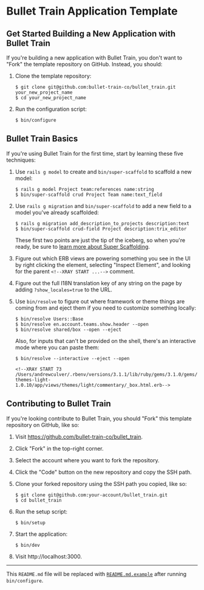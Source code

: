 # Bullet Train Application Template

## Get Started Building a New Application with Bullet Train
If you're building a new application with Bullet Train, you don't want to "Fork" the template repository on GitHub. Instead, you should:

1. Clone the template repository:

    ```
    $ git clone git@github.com:bullet-train-co/bullet_train.git your_new_project_name
    $ cd your_new_project_name
    ```

2. Run the configuration script:

    ```
    $ bin/configure
    ```

## Bullet Train Basics

If you're using Bullet Train for the first time, start by learning these five techniques:

1. Use `rails g model` to create and `bin/super-scaffold` to scaffold a new model:

    ```
    $ rails g model Project team:references name:string
    $ bin/super-scaffold crud Project Team name:text_field
    ```

2. Use `rails g migration` and `bin/super-scaffold` to add a new field to a model you've already scaffolded:

    ```
    $ rails g migration add_description_to_projects description:text
    $ bin/super-scaffold crud-field Project description:trix_editor
    ```
    
    These first two points are just the tip of the iceberg, so when you're ready, be sure to [learn more about Super Scaffolding](https://github.com/bullet-train-co/bullet_train-base/blob/main/docs/super-scaffolding.md).

3. Figure out which ERB views are powering something you see in the UI by right clicking the element, selecting "Inspect Element", and looking for the parent `<!--XRAY START ...-->` comment.

4. Figure out the full I18N translation key of any string on the page by adding `?show_locales=true` to the URL.

5. Use `bin/resolve` to figure out where framework or theme things are coming from and eject them if you need to customize something locally:

    ```
    $ bin/resolve Users::Base
    $ bin/resolve en.account.teams.show.header --open
    $ bin/resolve shared/box --open --eject
    ```

    Also, for inputs that can't be provided on the shell, there's an interactive mode where you can paste them:

    ```
    $ bin/resolve --interactive --eject --open

    <!--XRAY START 73 /Users/andrewculver/.rbenv/versions/3.1.1/lib/ruby/gems/3.1.0/gems/bullet_train-themes-light-1.0.10/app/views/themes/light/commentary/_box.html.erb-->
    ```

## Contributing to Bullet Train
If you're looking contribute to Bullet Train, you should "Fork" this template repository on GitHub, like so:

1. Visit https://github.com/bullet-train-co/bullet_train.
2. Click "Fork" in the top-right corner.
3. Select the account where you want to fork the repository.
4. Click the "Code" button on the new repository and copy the SSH path.
5. Clone your forked repository using the SSH path you copied, like so:

    ```
    $ git clone git@github.com:your-account/bullet_train.git
    $ cd bullet_train
    ```

6. Run the setup script:

    ```
    $ bin/setup
    ```

7. Start the application:

    ```
    $ bin/dev
    ```

8. Visit http://localhost:3000.

---

This `README.md` file will be replaced with [`README.md.example`](./README.md.example) after running `bin/configure`.
